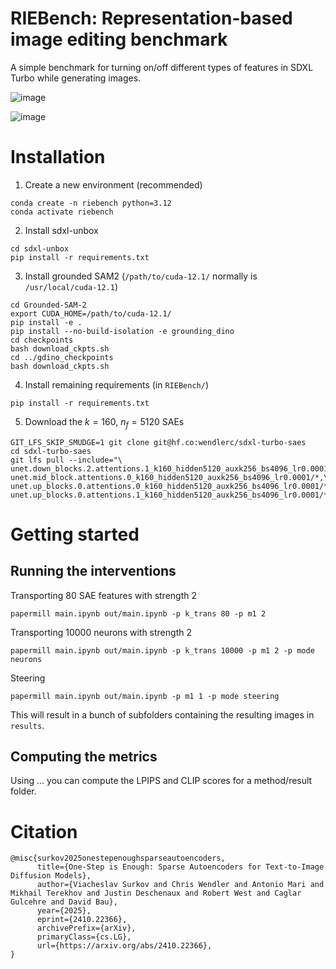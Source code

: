 # RIEBench: Representation-based image editing benchmark

A simple benchmark for turning on/off different types of features in SDXL Turbo while generating images.

![image](https://github.com/user-attachments/assets/7cc9d9df-15a4-44da-a325-0b072429ffdf)

![image](https://github.com/user-attachments/assets/eb36211c-68cd-41e0-b14a-4e158c65ee57)



# Installation

1. Create a new environment (recommended)
```
conda create -n riebench python=3.12
conda activate riebench
```

2. Install sdxl-unbox 
```
cd sdxl-unbox
pip install -r requirements.txt
```

3. Install grounded SAM2 (`/path/to/cuda-12.1/` normally is `/usr/local/cuda-12.1`)
```
cd Grounded-SAM-2
export CUDA_HOME=/path/to/cuda-12.1/ 
pip install -e .
pip install --no-build-isolation -e grounding_dino
cd checkpoints
bash download_ckpts.sh
cd ../gdino_checkpoints
bash download_ckpts.sh
```

4. Install remaining requirements (in `RIEBench/`)
```
pip install -r requirements.txt
```

5. Download the $k=160$, $n_f=5120$ SAEs
```
GIT_LFS_SKIP_SMUDGE=1 git clone git@hf.co:wendlerc/sdxl-turbo-saes
cd sdxl-turbo-saes
git lfs pull --include="\
unet.down_blocks.2.attentions.1_k160_hidden5120_auxk256_bs4096_lr0.0001/*,\
unet.mid_block.attentions.0_k160_hidden5120_auxk256_bs4096_lr0.0001/*,\
unet.up_blocks.0.attentions.0_k160_hidden5120_auxk256_bs4096_lr0.0001/*,\
unet.up_blocks.0.attentions.1_k160_hidden5120_auxk256_bs4096_lr0.0001/*"
```

# Getting started

## Running the interventions

Transporting 80 SAE features with strength 2
```
papermill main.ipynb out/main.ipynb -p k_trans 80 -p m1 2
```

Transporting 10000 neurons with strength 2
```
papermill main.ipynb out/main.ipynb -p k_trans 10000 -p m1 2 -p mode neurons
```

Steering
```
papermill main.ipynb out/main.ipynb -p m1 1 -p mode steering
```

This will result in a bunch of subfolders containing the resulting images in `results`.

## Computing the metrics

Using ... you can compute the LPIPS and CLIP scores for a method/result folder.

# Citation

```
@misc{surkov2025onestepenoughsparseautoencoders,
      title={One-Step is Enough: Sparse Autoencoders for Text-to-Image Diffusion Models}, 
      author={Viacheslav Surkov and Chris Wendler and Antonio Mari and Mikhail Terekhov and Justin Deschenaux and Robert West and Caglar Gulcehre and David Bau},
      year={2025},
      eprint={2410.22366},
      archivePrefix={arXiv},
      primaryClass={cs.LG},
      url={https://arxiv.org/abs/2410.22366}, 
}
```
